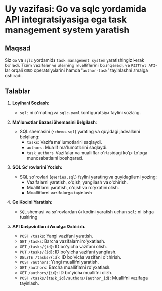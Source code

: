# Uy vazifasi: Go va sqlc yordamida API integratsiyasiga ega task management system yaratish

## Maqsad
Siz `Go` va `sqlc` yordamida `task management system` yaratishingiz kerak bo'ladi. Tizim vazifalar va ularning mualliflarini boshqaradi, va `RESTful API`-lar orqali `CRUD` operatsiyalarini hamda "`author-task`" tayinlashni amalga oshiradi.

## Talablar
1. **Loyihani Sozlash**: 
    - `sqlc` ni o'rnating va `sqlc.yaml` konfiguratsiya faylini sozlang.

2. **Ma'lumotlar Bazasi Shemasini Belgilash**: 
    - SQL shemasini (`schema.sql`) yarating va quyidagi jadvallarni belgilang:
        - `tasks`: Vazifa ma'lumotlarini saqlaydi.
        - `authors`: Muallif ma'lumotlarini saqlaydi.
        - `task_authors`: Vazifalar va mualliflar o'rtasidagi ko'p-ko'pga munosabatlarni boshqaradi.

3. **SQL So'rovlarini Yozish:**
    - SQL so'rovlari (`queries.sql`) faylini yarating va quyidagilarni yozing:
        - Vazifalarni yaratish, o'qish, yangilash va o'chirish.
        - Mualliflarni yaratish, o'qish va ro'yxatini olish.
        - Mualliflarni vazifalarga tayinlash.

4. **Go Kodini Yaratish:**
    - `SQL` shemasi va so'rovlardan `Go` kodini yaratish uchun `sqlc` ni ishga tushiring

5. **API Endpointlarni Amalga Oshirish:**
    - `POST /tasks`: Yangi vazifani yaratish.
    - `GET /tasks`: Barcha vazifalarni ro'yxatlash.
    - `GET /tasks/{id}`: ID bo'yicha vazifani olish.
    - `PUT /tasks/{id}`: ID bo'yicha vazifani yangilash.
    - `DELETE /tasks/{id}`: ID bo'yicha vazifani o'chirish.
    - `POST /authors`: Yangi muallifni yaratish.
    - `GET /authors`: Barcha mualliflarni ro'yxatlash.
    - `GET /authors/{id}`: ID bo'yicha muallifni olish.
    - `POST /tasks/{task_id}/authors/{author_id}`: Muallifni vazifaga tayinlash.





 















